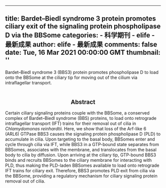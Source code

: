 
---
title: Bardet–Biedl syndrome 3 protein promotes ciliary exit of the signaling protein phospholipase D via the BBSome
categories: 
    - 科学期刊
    - elife - 最新成果
author: elife - 最新成果
comments: false
date: Tue, 16 Mar 2021 00:00:00 GMT
thumbnail: ''
---

<div>   
Bardet–Biedl syndrome 3 (BBS3) protein promotes phospholipase D to load onto the BBSome at the ciliary tip for moving out of the cilium via intraflagellar transport.
  <br><br><h2 style="font-size: 14pt"><center>Abstract</center></h2>
      <p class="paragraph">Certain ciliary signaling proteins couple with the BBSome, a conserved complex of Bardet–Biedl syndrome (BBS) proteins, to load onto retrograde intraflagellar transport (IFT) trains for their removal out of cilia in <i>Chlamydomonas reinhardtii</i>. Here, we show that loss of the Arf-like 6 (ARL6) GTPase BBS3 causes the signaling protein phospholipase D (PLD) to accumulate in cilia. Upon targeting to the basal body, BBSomes enter and cycle through cilia via IFT, while BBS3 in a GTP-bound state separates from BBSomes, associates with the membrane, and translocates from the basal body to cilia by diffusion. Upon arriving at the ciliary tip, GTP-bound BBS3 binds and recruits BBSomes to the ciliary membrane for interacting with PLD, thus making the PLD-laden BBSomes available to load onto retrograde IFT trains for ciliary exit. Therefore, BBS3 promotes PLD exit from cilia via the BBSome, providing a regulatory mechanism for ciliary signaling protein removal out of cilia.</p>




    
</div>
            